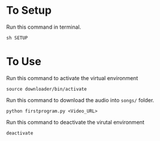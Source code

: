 # To Setup
Run this command in terminal.
```
sh SETUP
```


# To Use 
Run this command to activate the virtual environment
```
source downloader/bin/activate
```

Run this command to download the audio into ```songs/``` folder.
```
python firstprogram.py <Video_URL>
```

Run this command to deactivate the virutal environment
```
deactivate
```